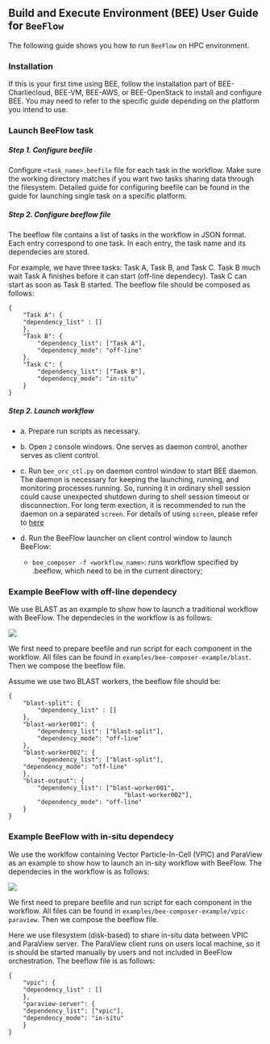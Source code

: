 ## Build and Execute Environment (BEE) User Guide for `BeeFlow`

The following guide shows you how to run `BeeFlow` on HPC environment.

### Installation

If this is your first time using BEE, follow the installation part of BEE-Charliecloud, BEE-VM, BEE-AWS, or BEE-OpenStack to install and configure BEE. You may need to refer to the specific guide depending on the platform you intend to use.


### Launch BeeFlow task

##### Step 1. Configure beefile
Configure `<task_name>.beefile` file for each task in the workflow. Make sure the working directory matches if you want two tasks sharing data through the filesystem. Detailed guide for configuring beefile can be found in the guide for launching single task on a specific platform.

##### Step 2. Configure beeflow file
The beeflow file contains a list of tasks in the workflow in JSON format. Each entry correspond to one task. In each entry, the task name and its dependecies are stored. 

For example, we have three tasks: Task A, Task B, and Task C. Task B much wait Task A finishes before it can start (off-line dependecy). Task C can start as soon as Task B started. The beeflow file should be composed as follows:

````
{
    "Task A": {
	"dependency_list" : [] 
    },
    "Task B": {
		"dependency_list": ["Task A"],
		"dependency_mode": "off-line"
    },
    "Task C": {
		"dependency_list": ["Task B"],
		"dependency_mode": "in-situ"
    }
}

````

##### Step 2. Launch workflow
* a. Prepare run scripts as necessary.
* b. Open `2` console windows. One serves as daemon control, another serves as client control.
* c. Run `bee_orc_ctl.py` on daemon control window to start BEE daemon. The daemon is necessary for keeping the launching, running, and monitoring processes running. So, running it in ordinary shell session could cause unexpected shutdown during to shell session timeout or disconnection. For long term exection, it is recommended to run the daemon on a separated `screen`. For details of using `screen`, please refer to [here](https://www.rackaid.com/blog/linux-screen-tutorial-and-how-to/)

* d. Run the BeeFlow launcher on client control window to launch BeeFlow:
  * `bee_composer -f <workflow_name>`: runs workflow specified by <workflow>.beeflow, which need to be in the current directory;
  
### Example BeeFlow with off-line dependecy
We use BLAST as an example to show how to launch a traditional workflow with BeeFlow. The dependecies in the workflow is as follows:

![](https://raw.githubusercontent.com/cjy7117/BEE-Doc-Images/master/beeflow/blast-dag.jpg)

We first need to prepare beefile and run script for each component in the workflow. All files can be found in `examples/bee-composer-example/blast`. Then we compose the beeflow file.

Assume we use two BLAST workers, the beeflow file should be:

````
{
    "blast-split": {
		"dependency_list" : [] 
    },
    "blast-worker001": {
		"dependency_list": ["blast-split"],
		"dependency_mode": "off-line"
    },
    "blast-worker002": {
    	"dependency_list": ["blast-split"],
	"dependency_mode": "off-line"
    },
    "blast-output": {
        "dependency_list": ["blast-worker001",
        						"blast-worker002"],
        "dependency_mode": "off-line"
    }
}

````

### Example BeeFlow with in-situ dependecy
We use the worklfow containing Vector Particle-In-Cell (VPIC) and ParaView as an example to show how to launch an in-sity workflow with BeeFlow. The dependecies in the workflow is as follows:

![](https://raw.githubusercontent.com/cjy7117/BEE-Doc-Images/master/beeflow/vpic-dag.jpg)

We first need to prepare beefile and run script for each component in the workflow. All files can be found in `examples/bee-composer-example/vpic-paraview`. Then we compose the beeflow file.

Here we use filesystem (disk-based) to share in-situ data between VPIC and ParaView server. The ParaView client runs on users local machine, so it is should be started manually by users and not included in BeeFlow orchestration. The beeflow file is as follows:

````
{
    "vpic": {
	"dependency_list" : [] 
    },
    "paraview-server": {
	"dependency_list": ["vpic"],
	"dependency_mode": "in-situ"
    }
}
````


 

   







